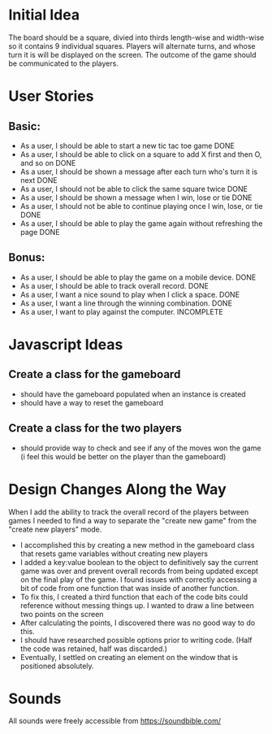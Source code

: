 # Initial Idea
The board should be a square, divied into thirds length-wise and width-wise so it contains 9 individual squares.
Players will alternate turns, and whose turn it is will be displayed on the screen.
The outcome of the game should be communicated to the players. 

# User Stories
## Basic:
- As a user, I should be able to start a new tic tac toe game DONE
- As a user, I should be able to click on a square to add X first and then O, and so on DONE
- As a user, I should be shown a message after each turn who's turn it is next DONE
- As a user, I should not be able to click the same square twice DONE
- As a user, I should be shown a message when I win, lose or tie DONE
- As a user, I should not be able to continue playing once I win, lose, or tie DONE
- As a user, I should be able to play the game again without refreshing the page DONE

## Bonus:
- As a user, I should be able to play the game on a mobile device. DONE
- As a user, I should be able to track overall record. DONE
- As a user, I want a nice sound to play when I click a space. DONE
- As a user, I want a line through the winning combination. DONE 
- As a user, I want to play against the computer. INCOMPLETE

# Javascript Ideas
## Create a class for the gameboard
- should have the gameboard populated when an instance is created 
- should have a way to reset the gameboard
## Create a class for the two players
- should provide way to check and see if any of the moves won the game (i feel this would be better on the player than the gameboard)


# Design Changes Along the Way
When I add the ability to track the overall record of the players between games I needed to find a way to separate the "create new game" from the "create new players" mode. 
- I accomplished this by creating a new method in the gameboard class that resets game variables without creating new players
- I added a key:value boolean to the object to definitively say the current game was over and prevent overall records from being updated except on the final play of the game.
I found issues with correctly accessing a bit of code from one function that was inside of another function.
- To fix this, I created a third function that each of the code bits could reference without messing things up.
I wanted to draw a line between two points on the screen
- After calculating the points, I discovered there was no good way to do this.
- I should have researched possible options prior to writing code. (Half the code was retained, half was discarded.)  
- Eventually, I settled on creating an element on the window that is positioned absolutely.



# Sounds
All sounds were freely accessible from https://soundbible.com/ 